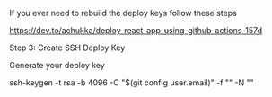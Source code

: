 If you ever need to rebuild the deploy keys 
follow these steps 


https://dev.to/achukka/deploy-react-app-using-github-actions-157d

Step 3: Create SSH Deploy Key

Generate your deploy key

ssh-keygen -t rsa -b 4096 -C "$(git config user.email)" -f "<your-deploy-branch>" -N ""

